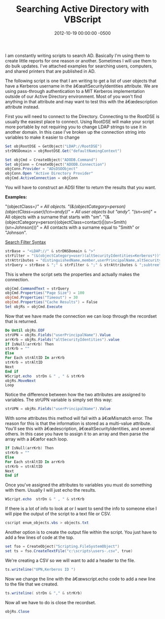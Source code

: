 ﻿---
title:  Searching Active Directory with VBScript
date:   2012-10-19 00:00:00 -0500
categories: IT
---

I am constantly writing scripts to search AD. Basically I'm using them to create little reports for one reason or another. Sometimes I will use them to do bulk updates. I've attached examples for searching users, computers, and shared printers that are published in AD.

The following script is one that I am writing to get a list of user objects that have a Kerberos username in the â€œaltSecurityIdentities attribute. We are using pass-through authentication to a MIT Kerberos implementation outside of our Active Directory environment. Most of you won't find anything in that attribute and may want to test this with the â€œdescription attribute instead.

First you will need to connect to the Directory. Connecting to the RootDSE is usually the easiest place to connect. Using RootDSE will make your script more portable by not requiring you to change LDAP strings to use it in another domain. In this case I've broken up the connection string into variables to make it easier to change

```powershell
Set objRootDSE = GetObject("LDAP://RootDSE")
strDNSDomain = objRootDSE.Get("defaultNamingContext")

Set objCmd = CreateObject("ADODB.Command")
Set objConn = CreateObject("ADODB.Connection")
objConn.Provider = "ADsDSOObject"
objConn.Open "Active Directory Provider"
objCmd.ActiveConnection = objConn
```

You will have to construct an ADSI filter to return the results that you want.

**Examples:**

"(objectClass=*)" = All objects.
"(&(objectCategory=person)(objectClass=user)(!cn=andy))" = All user objects but "andy".
"(sn=sm*)" = All objects with a surname that starts with "sm".
"(&(objectCategory=person)(objectClass=contact)(|(sn=Smith)(sn=Johnson)))" = All contacts with a surname equal to "Smith" or "Johnson".

<a href="http://msdn.microsoft.com/en-us/library/windows/desktop/aa746475(v=vs.85).aspx">Search Filter Syntax</a>


```powershell
strBase = "<LDAP://" & strDNSDomain & ">"
strFilter = "(&(objectCategory=user)(altSecurityIdentities=Kerberos*))"
strAttributes = "distinguishedName,member,userPrincipalName,altSecurityIdentities"
strQuery = strBase & ";" & strFilter & ";" & strAttributes & ";subtree"
```

This is where the script sets the properties and actually makes the connection.

```powershell
objCmd.CommandText = strQuery
objCmd.Properties("Page Size") = 100
objCmd.Properties("Timeout") = 30
objCmd.Properties("Cache Results") = False
Set objRs = objCmd.Execute
```

Now that we have made the connection we can loop through the recordset that is returned.

```powershell
Do Until objRs.EOF
strUPN = objRs.Fields("userPrincipalName").Value
arrKrb = objRs.Fields("altSecurityIdentities").value
If IsNull(arrKrb) Then
strKrb = ""
Else
For Each strAltID In arrKrb
strKrb = strAltID
Next
End if
WScript.echo  strDn & "	, " & strKrb
objRs.MoveNext
Loop
```

Notice the difference between how the two attributes are assigned to variables. The strUPN variable is simply set this way:

```powershell
strUPN = objRs.Fields("userPrincipalName").Value
```

With some attributes this method will fail with a â€œMismatch error. The reason for this is that the information is stored as a multi-value attribute. You'll see this with â€œdescription, â€œaltSecurityIdentities, and several others. In this case you have to assign it to an array and then parse the array with a â€œfor each loop.

```powershell
If IsNull(arrKrb) Then
strKrb = ""
Else
For Each strAltID In arrKrb
strKrb = strAltID
Next
End if
```

Once you've assigned the attributes to variables you must do something with them. Usually I will just echo the results.

```powershell
WScript.echo  strDn & "	, " & strKrb
```

If there is a lot of info to look at or I want to send the info to someone else I will pipe the output of the script to a text file or CSV.

```powershell
cscript enum_objects.vbs > objects.txt
```

Another option is to create the output file within the script. You just have to add a few lines of code at the top.

```powershell
set fso = CreateObject("Scripting.FileSystemObject")
set ts = fso.CreateTextFile("c:\scripts\users-.csv", true)
```

We're creating a CSV so we will want to add a header to the file.

```powershell
ts.writeline("UPN,Kerberos ID ")
```

Now we change the line with the â€œwscript.echo code to add a new line to the file that we created.

```powershell
ts.writeline( strDn & "," & strKrb)
```

Now all we have to do is close the recordset.

```powershell
objRs.Close
```
